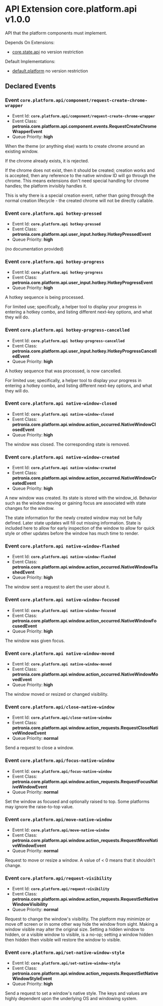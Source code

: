 # API Extension core.platform.api v1.0.0

API that the platform components must implement.


Depends On Extensions:
* [core.state.api](core.state.api.md)
  no version restriction



Default Implementations:
* [default.platform](default.platform.md)
  no version restriction



## Declared Events


### Event `core.platform.api/component/request-create-chrome-wrapper`

* Event Id: **`core.platform.api/component/request-create-chrome-wrapper`**
* Event Class: **petronia.core.platform.api.component.events.RequestCreateChromeWrapperEvent**
* Queue Priority: **high**

When the theme (or anything else) wants to create chrome around an existing window.

If the chrome already exists, it is rejected.

If the chrome does not exist, then it should be created; creation works and is accepted, then any reference to the native window ID will go through the chrome.  This means extensions don't need special handling for chrome handles; the platform invisibly handles it.

This is why there is a special creation event, rather than going through the normal creation lifecycle - the created chrome will not be directly callable.

### Event `core.platform.api hotkey-pressed`

* Event Id: **`core.platform.api hotkey-pressed`**
* Event Class: **petronia.core.platform.api.user_input.hotkey.HotkeyPressedEvent**
* Queue Priority: **high**

(no documentation provided)

### Event `core.platform.api hotkey-progress`

* Event Id: **`core.platform.api hotkey-progress`**
* Event Class: **petronia.core.platform.api.user_input.hotkey.HotkeyProgressEvent**
* Queue Priority: **high**

A hotkey sequence is being processed.

For limited use; specifically, a helper tool to display your progress in entering a hotkey combo, and listing different next-key options, and what they will do.

### Event `core.platform.api hotkey-progress-cancelled`

* Event Id: **`core.platform.api hotkey-progress-cancelled`**
* Event Class: **petronia.core.platform.api.user_input.hotkey.HotkeyProgressCancelledEvent**
* Queue Priority: **high**

A hotkey sequence that was processed, is now cancelled.

For limited use; specifically, a helper tool to display your progress in entering a hotkey combo, and listing different next-key options, and what they will do.

### Event `core.platform.api native-window-closed`

* Event Id: **`core.platform.api native-window-closed`**
* Event Class: **petronia.core.platform.api.window.action_occurred.NativeWindowClosedEvent**
* Queue Priority: **high**

The window was closed.  The corresponding state is removed.

### Event `core.platform.api native-window-created`

* Event Id: **`core.platform.api native-window-created`**
* Event Class: **petronia.core.platform.api.window.action_occurred.NativeWindowCreatedEvent**
* Queue Priority: **high**

A new window was created.  Its state is stored with the window_id. Behavior such as the window moving or gaining focus are associated with state changes for the window.

The state information for the newly created window may not be fully defined.  Later state updates will fill out missing information.  State is included here to allow for early inspection of the window to allow for quick style or other updates before the window has much time to render.

### Event `core.platform.api native-window-flashed`

* Event Id: **`core.platform.api native-window-flashed`**
* Event Class: **petronia.core.platform.api.window.action_occurred.NativeWindowFlashedEvent**
* Queue Priority: **high**

The window sent a request to alert the user about it.

### Event `core.platform.api native-window-focused`

* Event Id: **`core.platform.api native-window-focused`**
* Event Class: **petronia.core.platform.api.window.action_occurred.NativeWindowFocusedEvent**
* Queue Priority: **high**

The window was given focus.

### Event `core.platform.api native-window-moved`

* Event Id: **`core.platform.api native-window-moved`**
* Event Class: **petronia.core.platform.api.window.action_occurred.NativeWindowMovedEvent**
* Queue Priority: **high**

The window moved or resized or changed visibility.

### Event `core.platform.api/close-native-window`

* Event Id: **`core.platform.api/close-native-window`**
* Event Class: **petronia.core.platform.api.window.action_requests.RequestCloseNativeWindowEvent**
* Queue Priority: **normal**

Send a request to close a window.

### Event `core.platform.api/focus-native-window`

* Event Id: **`core.platform.api/focus-native-window`**
* Event Class: **petronia.core.platform.api.window.action_requests.RequestFocusNativeWindowEvent**
* Queue Priority: **normal**

Set the window as focused and optionally raised to top.  Some platforms may ignore the raise-to-top value.

### Event `core.platform.api/move-native-window`

* Event Id: **`core.platform.api/move-native-window`**
* Event Class: **petronia.core.platform.api.window.action_requests.RequestMoveNativeWindowEvent**
* Queue Priority: **normal**

Request to move or resize a window.  A value of < 0 means that it shouldn't change.

### Event `core.platform.api/request-visibility`

* Event Id: **`core.platform.api/request-visibility`**
* Event Class: **petronia.core.platform.api.window.action_requests.RequestSetNativeWindowVisibility**
* Queue Priority: **normal**

Request to change the window's visibility.  The platform may minimize or move off screen or in some other way hide the window from sight.  Making a window visible may alter the original size.  Setting a hidden window to hidden, or a visible window to visible, is a no-op; setting a window hidden then hidden then visible will restore the window to visible.

### Event `core.platform.api/set-native-window-style`

* Event Id: **`core.platform.api/set-native-window-style`**
* Event Class: **petronia.core.platform.api.window.action_requests.RequestSetNativeWindowStyleEvent**
* Queue Priority: **high**

Send a request to set a window's native style.  The keys and values are highly dependent upon the underlying OS and windowing system.




